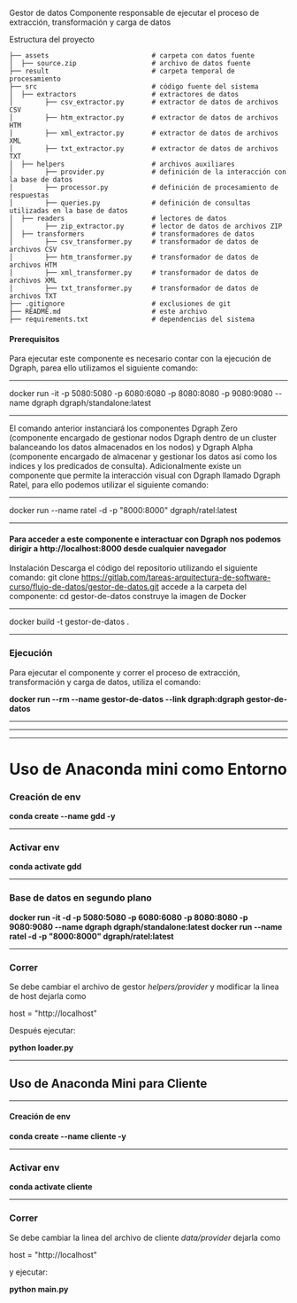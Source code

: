 
Gestor de datos
Componente responsable de ejecutar el proceso de extracción, transformación y carga de datos

Estructura del proyecto

    ├── assets                          # carpeta con datos fuente
    │  ├── source.zip                   # archivo de datos fuente
    ├── result                          # carpeta temporal de procesamiento
    ├── src                             # código fuente del sistema
    │  ├── extractors                   # extractores de datos
    │        ├── csv_extractor.py       # extractor de datos de archivos CSV
    │        ├── htm_extractor.py       # extractor de datos de archivos HTM
    │        ├── xml_extractor.py       # extractor de datos de archivos XML
    │        ├── txt_extractor.py       # extractor de datos de archivos TXT
    │  ├── helpers                      # archivos auxiliares
    │        ├── provider.py            # definición de la interacción con la base de datos
    │        ├── processor.py           # definición de procesamiento de respuestas 
    │        ├── queries.py             # definición de consultas utilizadas en la base de datos
    │  ├── readers                      # lectores de datos
    │        ├── zip_extractor.py       # lector de datos de archivos ZIP
    │  ├── transformers                 # transformadores de datos
    │        ├── csv_transformer.py     # transformador de datos de archivos CSV
    │        ├── htm_transformer.py     # transformador de datos de archivos HTM
    │        ├── xml_transformer.py     # transformador de datos de archivos XML
    │        ├── txt_transformer.py     # transformador de datos de archivos TXT
    ├── .gitignore                      # exclusiones de git
    ├── README.md                       # este archivo
    ├── requirements.txt                # dependencias del sistema



#### Prerequisitos

Para ejecutar este componente es necesario contar con la ejecución de Dgraph, parea ello utilizamos el siguiente comando:
<hr>
docker run -it -p 5080:5080 -p 6080:6080 -p 8080:8080 -p 9080:9080 --name dgraph dgraph/standalone:latest


<hr>
El comando anterior instanciará los componentes Dgraph Zero (componente encargado de gestionar nodos Dgraph dentro de un cluster balanceando los datos almacenados en los nodos) y Dgraph Alpha (componente encargado de almacenar y gestionar los datos así como los indices y los predicados de consulta).
Adicionalmente existe un componente que permite la interacción visual con Dgraph llamado Dgraph Ratel, para ello podemos utilizar el siguiente comando:
<hr>
docker run --name ratel  -d -p "8000:8000" dgraph/ratel:latest
<hr>

#### Para acceder a este componente e interactuar con Dgraph nos podemos dirigir a http://localhost:8000 desde cualquier navegador

Instalación
Descarga el código del repositorio utilizando el siguiente comando:
git clone https://gitlab.com/tareas-arquitectura-de-software-curso/flujo-de-datos/gestor-de-datos.git
accede a la carpeta del componente:
cd gestor-de-datos
construye la imagen de Docker
<hr>
docker build -t gestor-de-datos .
<hr>


### Ejecución

Para ejecutar el componente y correr el proceso de extracción, transformación y carga de datos, utiliza el comando:

<b>docker run --rm --name gestor-de-datos --link dgraph:dgraph gestor-de-datos</b>


<hr>
<hr>
<hr>


# Uso de Anaconda mini como Entorno

### Creación de env


<b>conda create --name gdd -y </b>
<hr>

### Activar env

<b>conda activate gdd</b>
<hr>



### Base de datos en segundo plano 
<b>
docker run -it -d -p 5080:5080 -p 6080:6080 -p 8080:8080 -p 9080:9080 --name dgraph dgraph/standalone:latest
docker run --name ratel  -d -p "8000:8000" dgraph/ratel:latest
</b>

<hr>

### Correr

Se debe cambiar el archivo de gestor *helpers/provider* y modificar la linea de host dejarla como 

host = "http://localhost"

Después ejecutar:

<b>python loader.py </b>



<hr>

## Uso de Anaconda Mini para Cliente
<hr>

#### Creación de env

<b>conda create --name cliente -y </b>

<hr>

### Activar env

<b>conda activate cliente</b>

<hr>

### Correr

Se debe cambiar la linea del archivo de cliente *data/provider*
dejarla como 

host = "http://localhost"

y ejecutar:

<b> python main.py </b> 
